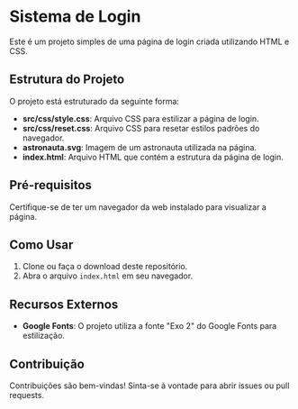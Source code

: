 # Sistema de Login

Este é um projeto simples de uma página de login criada utilizando HTML e CSS.

## Estrutura do Projeto

O projeto está estruturado da seguinte forma:

- **src/css/style.css**: Arquivo CSS para estilizar a página de login.
- **src/css/reset.css**: Arquivo CSS para resetar estilos padrões do navegador.
- **astronauta.svg**: Imagem de um astronauta utilizada na página.
- **index.html**: Arquivo HTML que contém a estrutura da página de login.

## Pré-requisitos

Certifique-se de ter um navegador da web instalado para visualizar a página.

## Como Usar

1. Clone ou faça o download deste repositório.
2. Abra o arquivo `index.html` em seu navegador.

## Recursos Externos

- **Google Fonts**: O projeto utiliza a fonte "Exo 2" do Google Fonts para estilização.

## Contribuição

Contribuições são bem-vindas! Sinta-se à vontade para abrir issues ou pull requests.

